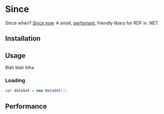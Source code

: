 # Since

Since when? [Since now](http://rawlinson.github.io/Since). A small, [perfomant](#performance), friendly libary for RDF in .NET.

## Installation

## Usage

Blah blah blha

### Loading
```C#
var dataSet = new DataSet();
```

## Performance
